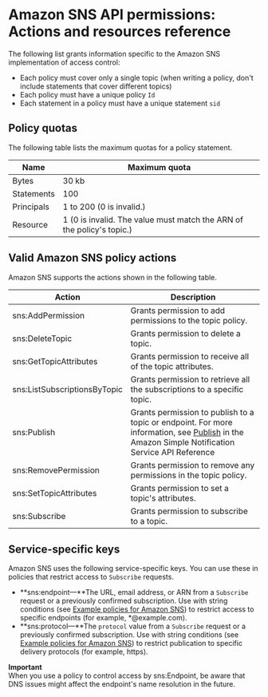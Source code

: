 # Amazon SNS API permissions: Actions and resources reference<a name="sns-access-policy-language-api-permissions-reference"></a>

The following list grants information specific to the Amazon SNS implementation of access control:
+ Each policy must cover only a single topic \(when writing a policy, don't include statements that cover different topics\)
+ Each policy must have a unique policy `Id`
+ Each statement in a policy must have a unique statement `sid`

## Policy quotas<a name="sns-policy-quotas"></a>

The following table lists the maximum quotas for a policy statement\.


| Name | Maximum quota | 
| --- | --- | 
|  Bytes  |  30 kb  | 
|  Statements  |  100  | 
|  Principals  |  1 to 200 \(0 is invalid\.\)  | 
|  Resource  |  1 \(0 is invalid\. The value must match the ARN of the policy's topic\.\)  | 

## Valid Amazon SNS policy actions<a name="sns-valid-policy-actions"></a>

Amazon SNS supports the actions shown in the following table\.


| Action | Description | 
| --- | --- | 
|  sns:AddPermission  | Grants permission to add permissions to the topic policy\. | 
|  sns:DeleteTopic  | Grants permission to delete a topic\. | 
|  sns:GetTopicAttributes  | Grants permission to receive all of the topic attributes\. | 
|  sns:ListSubscriptionsByTopic  | Grants permission to retrieve all the subscriptions to a specific topic\. | 
|  sns:Publish  | Grants permission to publish to a topic or endpoint\. For more information, see [Publish](https://docs.aws.amazon.com/sns/latest/api/API_Publish.html) in the Amazon Simple Notification Service API Reference  | 
|  sns:RemovePermission  | Grants permission to remove any permissions in the topic policy\. | 
|  sns:SetTopicAttributes  | Grants permission to set a topic's attributes\. | 
|  sns:Subscribe  | Grants permission to subscribe to a topic\. | 

## Service\-specific keys<a name="sns-service-specific-keys"></a>

Amazon SNS uses the following service\-specific keys\. You can use these in policies that restrict access to `Subscribe` requests\.
+ **sns:endpoint—**The URL, email address, or ARN from a `Subscribe` request or a previously confirmed subscription\. Use with string conditions \(see [Example policies for Amazon SNS](sns-using-identity-based-policies.md#sns-example-policies)\) to restrict access to specific endpoints \(for example, \*@example\.com\)\.
+ **sns:protocol—**The `protocol` value from a `Subscribe` request or a previously confirmed subscription\. Use with string conditions \(see [Example policies for Amazon SNS](sns-using-identity-based-policies.md#sns-example-policies)\) to restrict publication to specific delivery protocols \(for example, https\)\.

**Important**  
When you use a policy to control access by sns:Endpoint, be aware that DNS issues might affect the endpoint's name resolution in the future\.